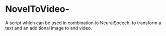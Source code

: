# NovelToVideo-
A script which can be used in combination to NeuralSpeech, to transform a text and an additional image to and video.
